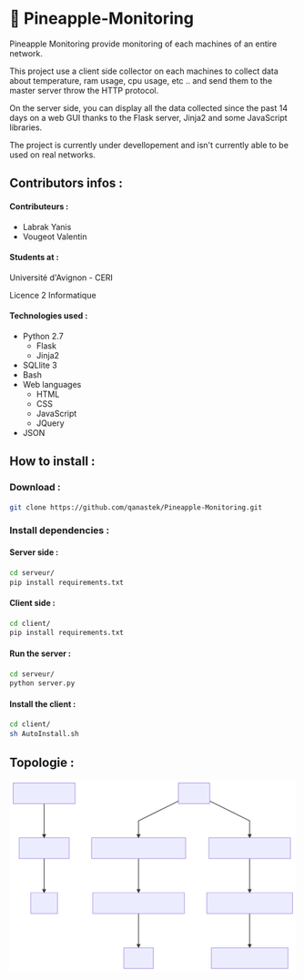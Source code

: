 # :pineapple: Pineapple-Monitoring

Pineapple Monitoring provide monitoring of each machines of an entire network.

This project use a client side collector on each machines to collect data about temperature, ram usage, cpu usage, etc .. and send them to the master server throw the HTTP protocol.

On the server side, you can display all the data collected since the past 14 days on a web GUI thanks to the Flask server, Jinja2 and some JavaScript libraries.

The project is currently under devellopement and isn't currently able to be used on real networks.

## Contributors infos :

#### Contributeurs :
* Labrak Yanis
* Vougeot Valentin

#### Students at :

Université d'Avignon - CERI

Licence 2 Informatique

#### Technologies used :

* Python 2.7
    * Flask
    * Jinja2
* SQLlite 3
* Bash
* Web languages
    * HTML
    * CSS
    * JavaScript
    * JQuery
* JSON

## How to install :

### Download :

```bash
git clone https://github.com/qanastek/Pineapple-Monitoring.git
```

### Install dependencies :

#### Server side :
```bash
cd serveur/
pip install requirements.txt
```

#### Client side :
```bash
cd client/
pip install requirements.txt
```

#### Run the server :
```bash
cd serveur/
python server.py
```

#### Install the client :
```bash
cd client/
sh AutoInstall.sh
```

## Topologie :

![Diagramme](./mermaid-diagram.svg)

